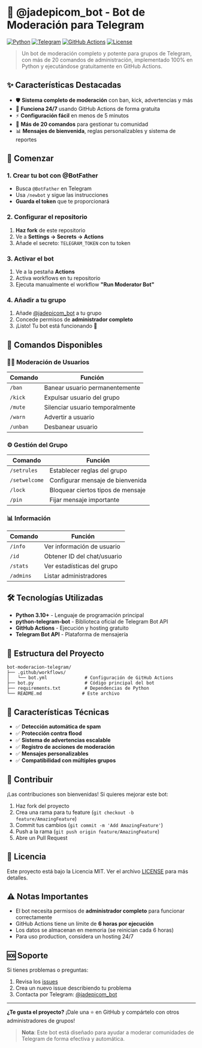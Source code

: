 # 🤖 @jadepicom_bot - Bot de Moderación para Telegram

[![Python](https://img.shields.io/badge/Python-3.10%2B-blue.svg)](https://python.org)
[![Telegram](https://img.shields.io/badge/Telegram-Bot_API-blue.svg)](https://core.telegram.org/bots/api)
[![GitHub Actions](https://img.shields.io/badge/Hosted-GitHub_Actions-success.svg)](https://github.com/features/actions)
[![License](https://img.shields.io/badge/License-MIT-green.svg)](LICENSE)

> Un bot de moderación completo y potente para grupos de Telegram, con más de 20 comandos de administración, implementado 100% en Python y ejecutándose gratuitamente en GitHub Actions.

## ✨ Características Destacadas

- 🛡️ **Sistema completo de moderación** con ban, kick, advertencias y más
- 🤖 **Funciona 24/7** usando GitHub Actions de forma gratuita
- ⚡ **Configuración fácil** en menos de 5 minutos
- 🔧 **Más de 20 comandos** para gestionar tu comunidad
- 📊 **Mensajes de bienvenida**, reglas personalizables y sistema de reportes

## 🚀 Comenzar

### 1. Crear tu bot con @BotFather
- Busca `@BotFather` en Telegram
- Usa `/newbot` y sigue las instrucciones
- **Guarda el token** que te proporcionará

### 2. Configurar el repositorio
1. **Haz fork** de este repositorio
2. Ve a **Settings → Secrets → Actions**
3. Añade el secreto: `TELEGRAM_TOKEN` con tu token

### 3. Activar el bot
1. Ve a la pestaña **Actions**
2. Activa workflows en tu repositorio
3. Ejecuta manualmente el workflow **"Run Moderator Bot"**

### 4. Añadir a tu grupo
1. Añade [@jadepicom_bot](https://t.me/jadepicom_bot) a tu grupo
2. Concede permisos de **administrador completo**
3. ¡Listo! Tu bot está funcionando 🎉

## 🎯 Comandos Disponibles

### 👮‍♂️ Moderación de Usuarios
| Comando | Función |
|---------|---------|
| `/ban` | Banear usuario permanentemente |
| `/kick` | Expulsar usuario del grupo |
| `/mute` | Silenciar usuario temporalmente |
| `/warn` | Advertir a usuario |
| `/unban` | Desbanear usuario |

### ⚙️ Gestión del Grupo
| Comando | Función |
|---------|---------|
| `/setrules` | Establecer reglas del grupo |
| `/setwelcome` | Configurar mensaje de bienvenida |
| `/lock` | Bloquear ciertos tipos de mensaje |
| `/pin` | Fijar mensaje importante |

### 📊 Información
| Comando | Función |
|---------|---------|
| `/info` | Ver información de usuario |
| `/id` | Obtener ID del chat/usuario |
| `/stats` | Ver estadísticas del grupo |
| `/admins` | Listar administradores |

## 🛠️ Tecnologías Utilizadas

- **Python 3.10+** - Lenguaje de programación principal
- **python-telegram-bot** - Biblioteca oficial de Telegram Bot API
- **GitHub Actions** - Ejecución y hosting gratuito
- **Telegram Bot API** - Plataforma de mensajería

## 📁 Estructura del Proyecto

```
bot-moderacion-telegram/
├── .github/workflows/
│   └── bot.yml              # Configuración de GitHub Actions
├── bot.py                   # Código principal del bot
├── requirements.txt         # Dependencias de Python
└── README.md               # Este archivo
```

## 🌟 Características Técnicas

- ✅ **Detección automática de spam**
- ✅ **Protección contra flood**
- ✅ **Sistema de advertencias escalable**
- ✅ **Registro de acciones de moderación**
- ✅ **Mensajes personalizables**
- ✅ **Compatibilidad con múltiples grupos**

## 🤝 Contribuir

¡Las contribuciones son bienvenidas! Si quieres mejorar este bot:

1. Haz fork del proyecto
2. Crea una rama para tu feature (`git checkout -b feature/AmazingFeature`)
3. Commit tus cambios (`git commit -m 'Add AmazingFeature'`)
4. Push a la rama (`git push origin feature/AmazingFeature`)
5. Abre un Pull Request

## 📝 Licencia

Este proyecto está bajo la Licencia MIT. Ver el archivo [LICENSE](LICENSE) para más detalles.

## ⚠️ Notas Importantes

- El bot necesita permisos de **administrador completo** para funcionar correctamente
- GitHub Actions tiene un límite de **6 horas por ejecución**
- Los datos se almacenan en memoria (se reinician cada 6 horas)
- Para uso production, considera un hosting 24/7

## 🆘 Soporte

Si tienes problemas o preguntas:
1. Revisa los [issues](https://github.com/tuusuario/bot-moderacion-telegram/issues)
2. Crea un nuevo issue describiendo tu problema
3. Contacta por Telegram: [@jadepicom_bot](https://t.me/jadepicom_bot)

---

**¿Te gusta el proyecto?** ¡Dale una ⭐ en GitHub y compártelo con otros administradores de grupos!

> **Nota**: Este bot está diseñado para ayudar a moderar comunidades de Telegram de forma efectiva y automática.
